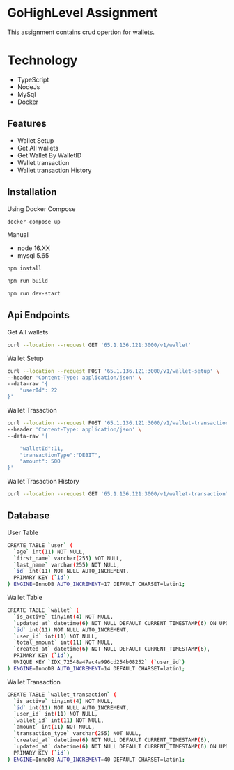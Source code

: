 # GoHighLevel Assignment




This assignment contains crud opertion for wallets.

# Technology 

- TypeScript
- NodeJs
- MySql
- Docker


## Features
- Wallet Setup
- Get All wallets
- Get Wallet By WalletID
- Wallet transaction
- Wallet transaction History


## Installation
Using Docker Compose

```sh
docker-compose up
```

Manual 
- node 16.XX
- mysql 5.65

```sh
npm install 
```
```sh
npm run build
```
```sh
npm run dev-start
```


## Api Endpoints


Get All wallets
```sh
curl --location --request GET '65.1.136.121:3000/v1/wallet'
```

Wallet Setup

```sh
curl --location --request POST '65.1.136.121:3000/v1/wallet-setup' \
--header 'Content-Type: application/json' \
--data-raw '{
    "userId": 22
}'
```

Wallet Trasaction

```sh
curl --location --request POST '65.1.136.121:3000/v1/wallet-transaction' \
--header 'Content-Type: application/json' \
--data-raw '{

    "walletId":11,
    "transactionType":"DEBIT",
    "amount": 500
}'
```

Wallet Trasaction History

```sh
curl --location --request GET '65.1.136.121:3000/v1/wallet-transaction?wallet_id=11'
```

## Database 

User Table
```sh
CREATE TABLE `user` (
  `age` int(11) NOT NULL,
  `first_name` varchar(255) NOT NULL,
  `last_name` varchar(255) NOT NULL,
  `id` int(11) NOT NULL AUTO_INCREMENT,
  PRIMARY KEY (`id`)
) ENGINE=InnoDB AUTO_INCREMENT=17 DEFAULT CHARSET=latin1;
```
Wallet Table
```sh
CREATE TABLE `wallet` (
  `is_active` tinyint(4) NOT NULL,
  `updated_at` datetime(6) NOT NULL DEFAULT CURRENT_TIMESTAMP(6) ON UPDATE CURRENT_TIMESTAMP(6),
  `id` int(11) NOT NULL AUTO_INCREMENT,
  `user_id` int(11) NOT NULL,
  `total_amount` int(11) NOT NULL,
  `created_at` datetime(6) NOT NULL DEFAULT CURRENT_TIMESTAMP(6),
  PRIMARY KEY (`id`),
  UNIQUE KEY `IDX_72548a47ac4a996cd254b08252` (`user_id`)
) ENGINE=InnoDB AUTO_INCREMENT=14 DEFAULT CHARSET=latin1;
```
Wallet Transaction
```sh
CREATE TABLE `wallet_transaction` (
  `is_active` tinyint(4) NOT NULL,
  `id` int(11) NOT NULL AUTO_INCREMENT,
  `user_id` int(11) NOT NULL,
  `wallet_id` int(11) NOT NULL,
  `amount` int(11) NOT NULL,
  `transaction_type` varchar(255) NOT NULL,
  `created_at` datetime(6) NOT NULL DEFAULT CURRENT_TIMESTAMP(6),
  `updated_at` datetime(6) NOT NULL DEFAULT CURRENT_TIMESTAMP(6) ON UPDATE CURRENT_TIMESTAMP(6),
  PRIMARY KEY (`id`)
) ENGINE=InnoDB AUTO_INCREMENT=40 DEFAULT CHARSET=latin1;
```